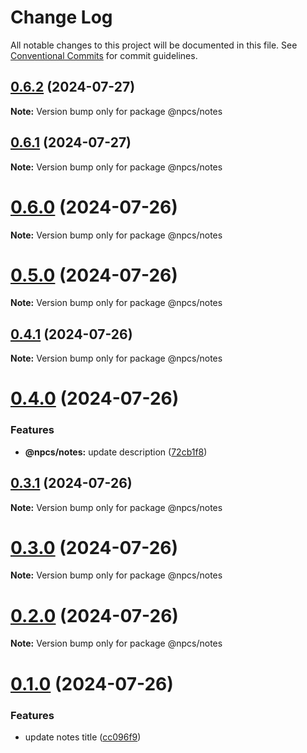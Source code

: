 # Change Log

All notable changes to this project will be documented in this file.
See [Conventional Commits](https://conventionalcommits.org) for commit guidelines.

## [0.6.2](https://github.com/xiaosen7/npcs/compare/v0.6.1...v0.6.2) (2024-07-27)

**Note:** Version bump only for package @npcs/notes





## [0.6.1](https://github.com/xiaosen7/npcs/compare/v0.6.0...v0.6.1) (2024-07-27)

**Note:** Version bump only for package @npcs/notes





# [0.6.0](https://github.com/xiaosen7/next.js-practical-cases/compare/v0.5.0...v0.6.0) (2024-07-26)

**Note:** Version bump only for package @npcs/notes





# [0.5.0](https://github.com/xiaosen7/next.js-practical-cases/compare/v0.4.1...v0.5.0) (2024-07-26)

**Note:** Version bump only for package @npcs/notes





## [0.4.1](https://github.com/xiaosen7/next.js-practical-cases/compare/v0.4.0...v0.4.1) (2024-07-26)

**Note:** Version bump only for package @npcs/notes





# [0.4.0](https://github.com/xiaosen7/next.js-practical-cases/compare/v0.3.1...v0.4.0) (2024-07-26)


### Features

* **@npcs/notes:** update description ([72cb1f8](https://github.com/xiaosen7/next.js-practical-cases/commit/72cb1f8994727bdeba380c5bb27ae92f7b31dae5))





## [0.3.1](https://github.com/xiaosen7/next.js-practical-cases/compare/v0.3.0...v0.3.1) (2024-07-26)

**Note:** Version bump only for package @npcs/notes





# [0.3.0](https://github.com/xiaosen7/next.js-practical-cases/compare/v0.2.0...v0.3.0) (2024-07-26)

**Note:** Version bump only for package @npcs/notes





# [0.2.0](https://github.com/xiaosen7/next.js-practical-cases/compare/v0.1.0...v0.2.0) (2024-07-26)

**Note:** Version bump only for package @npcs/notes





# [0.1.0](https://github.com/xiaosen7/next.js-practical-cases/compare/v0.0.1...v0.1.0) (2024-07-26)


### Features

* update notes title ([cc096f9](https://github.com/xiaosen7/next.js-practical-cases/commit/cc096f9c403cefc7dd2b6625e6e6ac5bfab34f60))
